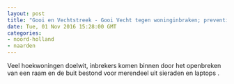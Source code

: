 ```yaml
---
layout: post
title: "Gooi en Vechtstreek - Gooi Vecht tegen woninginbraken; preventiebericht oktober"
date: Tue, 01 Nov 2016 15:28:00 GMT
categories: 
- noord-holland 
- naarden 
---
```


Veel hoekwoningen doelwit, inbrekers komen binnen door het openbreken van een raam en de buit bestond voor merendeel uit sieraden en laptops .
